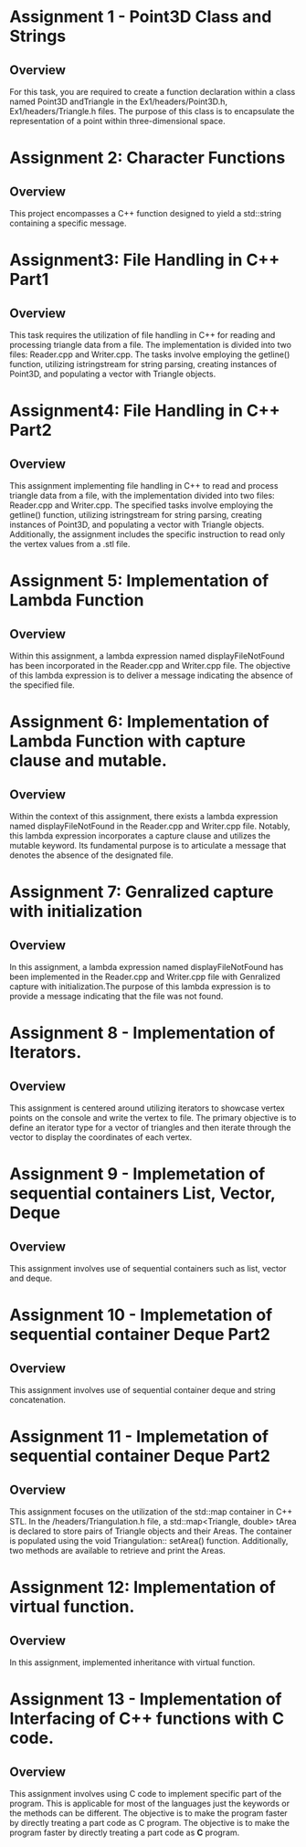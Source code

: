 # Assignment 1 - Point3D Class and Strings
 
## Overview
For this task, you are required to create a function declaration within a class named Point3D andTriangle in the Ex1/headers/Point3D.h, Ex1/headers/Triangle.h files. The purpose of this class is to encapsulate the representation of a point within three-dimensional space.
 
# Assignment 2: Character Functions
 
## Overview
This project encompasses a C++ function designed to yield a std::string containing a specific message.
 
# Assignment3: File Handling in C++ Part1
 
## Overview
 
This task requires the utilization of file handling in C++ for reading and processing triangle data from a file. The implementation is divided into two files: Reader.cpp and Writer.cpp. The tasks involve employing the getline() function, utilizing istringstream for string parsing, creating instances of Point3D, and populating a vector with Triangle objects.
 
# Assignment4: File Handling in C++ Part2
 
## Overview
This assignment implementing file handling in C++ to read and process triangle data from a file, with the implementation divided into two files: Reader.cpp and Writer.cpp. The specified tasks involve employing the getline() function, utilizing istringstream for string parsing, creating instances of Point3D, and populating a vector with Triangle objects. Additionally, the assignment includes the specific instruction to read only the vertex values from a .stl file.
 
# Assignment 5: Implementation of Lambda Function
 
## Overview
 Within this assignment, a lambda expression named displayFileNotFound has been incorporated in the Reader.cpp and Writer.cpp file. The objective of this lambda expression is to deliver a message indicating the absence of the specified file.
 
# Assignment 6: Implementation of Lambda Function with capture clause and mutable.
 
## Overview
Within the context of this assignment, there exists a lambda expression named displayFileNotFound in the Reader.cpp and Writer.cpp file. Notably, this lambda expression incorporates a capture clause and utilizes the mutable keyword. Its fundamental purpose is to articulate a message that denotes the absence of the designated file.
 
# Assignment 7: Genralized capture with initialization
 
## Overview
In this assignment, a lambda expression named displayFileNotFound has been implemented in the Reader.cpp and Writer.cpp file with Genralized capture with initialization.The purpose of this lambda expression is to provide a message indicating that the file was not found.
 
# Assignment 8 - Implementation of Iterators.
 
## Overview
This assignment is centered around utilizing iterators to showcase vertex points on the console and write the vertex to file. The primary objective is to define an iterator type for a vector of triangles and then iterate through the vector to display the coordinates of each vertex.
 
# Assignment 9 - Implemetation of sequential containers List, Vector, Deque
 
## Overview
 
This assignment involves use of sequential containers such as list, vector and deque.
 
# Assignment 10 - Implemetation of sequential container Deque Part2
 
## Overview
 
This assignment involves use of sequential container deque and string concatenation.
 
# Assignment 11 - Implemetation of sequential container Deque Part2
 
## Overview
 
This assignment focuses on the utilization of the std::map container in C++ STL. In the /headers/Triangulation.h file, a std::map<Triangle, double> tArea is declared to store pairs of Triangle objects and their Areas. The container is populated using the void Triangulation::   setArea() function. Additionally, two methods are available to retrieve and print the Areas.
 
# Assignment 12: Implementation of virtual function.
 
## Overview
In this assignment, implemented inheritance with virtual function.
 
# Assignment 13 - Implementation of Interfacing of C++ functions with C code.
## Overview
This assignment involves using C code to implement specific part of the program. This is applicable for most of the languages just the keywords or the methods can be different. The objective is to make the program faster by directly treating a part code as C program.
The objective is to make the program faster by directly treating a part code as **C** program.
